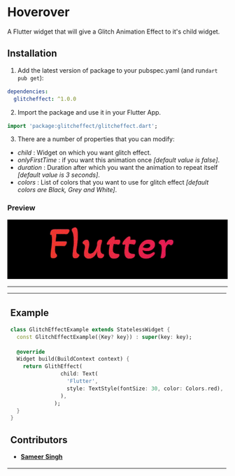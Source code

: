 <!-- 
This README describes the package. If you publish this package to pub.dev,
this README's contents appear on the landing page for your package.

For information about how to write a good package README, see the guide for
[writing package pages](https://dart.dev/guides/libraries/writing-package-pages). 

For general information about developing packages, see the Dart guide for
[creating packages](https://dart.dev/guides/libraries/create-library-packages)
and the Flutter guide for
[developing packages and plugins](https://flutter.dev/developing-packages). 
-->

# Hoverover

A Flutter widget that will give a Glitch Animation Effect to it's child widget.

## Installation 

1. Add the latest version of package to your pubspec.yaml (and run`dart pub get`):
```yaml
dependencies:
  glitcheffect: ^1.0.0
```
2. Import the package and use it in your Flutter App.
```dart
import 'package:glitcheffect/glitcheffect.dart';
```


3. There are a number of properties that you can modify:

* *child* : Widget on which you want glitch effect.
* *onlyFirstTime* : if you want this animation once *[default value is false]*.
* *duration* : Duration after which you want the animation to repeat itself *[default value is 3 seconds]*.
* *colors* : List of colors that you want to use for glitch effect *[default colors are Black, Grey and White]*.

### Preview
![alt-text](assets/gif/glitch.gif)

<hr>

<table>
<tr>
<td>
  
## Example

```dart
class GlitchEffectExample extends StatelessWidget {
  const GlitchEffectExample({Key? key}) : super(key: key);

  @override
  Widget build(BuildContext context) {
    return GlithEffect(
                child: Text(
                  'Flutter',
                  style: TextStyle(fontSize: 30, color: Colors.red),
                ),
              );
  }
}

```



## Contributors
* [**Sameer Singh**](https://github.com/sameersingh2704)
